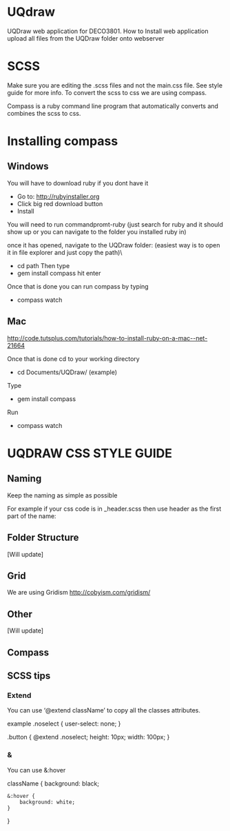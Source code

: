# UQdraw
UQDraw web application for DECO3801.
How to Install web application
upload all files from the UQDraw folder onto webserver 

# SCSS
Make sure you are editing the .scss files and not the main.css file. See style guide for more info.
To convert the scss to css we are using compass.

Compass is a ruby command line program that automatically converts and combines the scss to css.

# Installing compass
## Windows
You will have to download ruby if you dont have it
- Go to: http://rubyinstaller.org
- Click big red download button
- Install

You will need to run commandpromt-ruby (just search for ruby and it should show up or you can navigate to the folder you installed ruby in)

once it has opened, navigate to the UQDraw folder: 
(easiest way is to open it in file explorer and just copy the path)\
- cd path
Then type
- gem install compass
hit enter

Once that is done you can run compass by typing 
- compass watch

## Mac
http://code.tutsplus.com/tutorials/how-to-install-ruby-on-a-mac--net-21664

Once that is done cd to your working directory
- cd Documents/UQDraw/    (example)

Type 
- gem install compass

Run
- compass watch

# UQDRAW CSS STYLE GUIDE

## Naming 
Keep the naming as simple as possible

For example if your css code is in _header.scss then use header as the first part of the name: 
<div class=“header-example”> 


## Folder Structure

[Will update]

## Grid

We are using Gridism http://cobyism.com/gridism/

## Other

[Will update]

## Compass

## SCSS tips

### Extend
You can use ‘@extend className’ to copy all the classes attributes.

example 
.noselect {
	 user-select: none;
}

.button {
	@extend .noselect;
	height: 10px;
	width: 100px;
}

### &
You can use &:hover

className {
	background: black;

	&:hover {
		background: white;
	}
}

